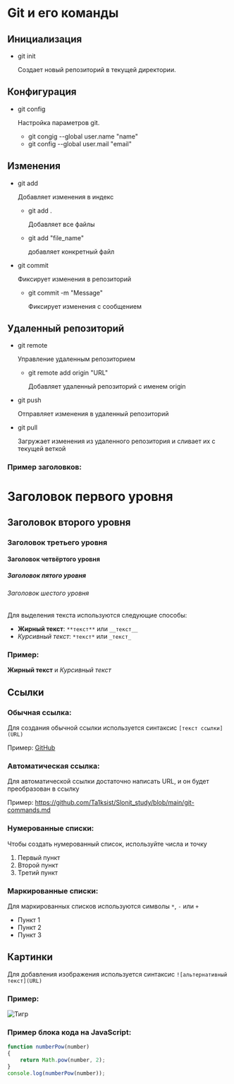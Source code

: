 # Git и его команды


## Инициализация

- git init

    Создает новый репозиторий в текущей директории.

## Конфигурация

- git config

    Настройка параметров git.

    - git congig --global user.name "name"
    - git config --global user.mail "email"

## Изменения

- git add
    
    Добавляет изменения в индекс
    - git add .

        Добавляет все файлы

    - git add "file_name"

        добавляет конкретный файл
- git commit

    Фиксирует изменения в репозиторий

    - git commit -m "Message"

        Фиксирует изменения с сообщением

## Удаленный репозиторий

- git remote 

    Управление удаленным репозиторием

    - git remote add origin "URL"

        Добавляет удаленный репозиторий с именем origin

- git push

    Отправляет изменения в удаленный репозиторий

- git pull

    Загружает изменения из удаленного репозитория и сливает их с текущей веткой

### Пример заголовков:

# Заголовок первого уровня
## Заголовок второго уровня
### Заголовок третьего уровня
#### Заголовок четвёртого уровня
##### Заголовок пятого уровня
###### Заголовок шестого уровня


Для выделения текста используются следующие способы:

- **Жирный текст**: `**текст**` или `__текст__`
- _Курсивный текст_: `*текст*` или `_текст_`

### Пример:

**Жирный текст** и _Курсивный текст_

## Ссылки

### Обычная ссылка:

Для создания обычной ссылки используется синтаксис `[текст ссылки](URL)`

Пример:
[GitHub](https://github.com/Ta1ksist/Slonit_study/blob/main/git-commands.md)

### Автоматическая ссылка:

Для автоматической ссылки достаточно написать URL, и он будет преобразован в ссылку

Пример:
https://github.com/Ta1ksist/Slonit_study/blob/main/git-commands.md

### Нумерованные списки:

Чтобы создать нумерованный список, используйте числа и точку

1. Первый пункт
2. Второй пункт
3. Третий пункт

### Маркированные списки:

Для маркированных списков используются символы `*`, `-` или `+`

- Пункт 1
- Пункт 2
- Пункт 3

## Картинки

Для добавления изображения используется синтаксис `![альтернативный текст](URL)`

### Пример:

![Тигр](https://davidshepherd.org/wp-content/uploads/fly-images/208887/tiger01-scaled-1152x1152.jpg)

### Пример блока кода на JavaScript:

```javascript
function numberPow(number)
{
    return Math.pow(number, 2);
}
console.log(numberPow(number));
```